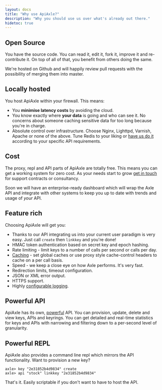 ```yaml
---
layout: docs
title: "Why use ApiAxle?"
description: "Why you should use us over what's already out there."
hidetoc: true
---
```


## Open Source

You have the source code. You can read it, edit it, fork it, improve
it and re-contribute it. On top of all of that, you benefit from
others doing the same.

We're hosted on Github and will happily review pull requests with the
possibility of merging them into master.

## Locally hosted

You host ApiAxle within your firewall. This means:

 * You **minimise latency costs** by avoiding the cloud.
 * You know exactly where **your data** is going and who can see
   it. No concerns about someone caching sensitive data for too long
   because you're in charge.
 * Absolute control over infrastructure. Choose Nginx, Lighttpd,
   Varnish, Apache or none of the above. Tune Redis to your liking or
   [have us do it](mailto:support@apiaxle.com) according to your
   specific API requirements.

## Cost

The proxy, repl and API parts of ApiAxle are totally free. This means
you can get a working system for zero cost. As your needs start to
grow [get in touch](mailto:support@apiaxle.com) for support contracts
or consultancy.

Soon we will have an enterprise-ready dashboard which will wrap the
Axle API and integrate with other systems to keep you up to date with
trends and usage of *your* API.

## Feature rich

Choosing ApiAxle will get you:

 * Thanks to our API integrating us into your current user paradigm is
   very easy. Just call `create` then `linkkey` and you're done!
 * HMAC token authentication based on secret key and epoch hashing.
 * Rate limiting - limit keys to a number of calls per second or calls per day.
 * [Caching](http://apiaxle.com/docs/caching/) - set global caches or
   use proxy style cache-control headers to cache on a per call basis.
 * Speed - we keep a close eye on how Axle performs. It's very fast.
 * Redirection limits, timeout configuration.
 * JSON or XML error output.
 * HTTPS support.
 * Highly [configurable logging](http://apiaxle.com/docs/configuration/).
 
## Powerful API

ApiAxle has its own, [powerful](http://apiaxle.com/api.html) API. You
can provision, update, delete and view keys, APIs and keyrings. You
can get detailed and real-time statistics for keys and APIs with
narrowing and filtering down to a per-second level of granularity.

## Powerful REPL

ApiAxle also provides a command line repl which mirrors the API
functionality. Want to provision a new key?

    axle> key "2e31852b4d9834" create
    axle> api "stock" linkkey "2e31852b4d9834"
    
That's it. Easily scriptable if you don't want to have to host the
API.
